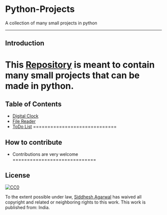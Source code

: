 # Python-Projects
A collection of many small projects in python
___________________________________________________________

## Introduction
This [Repository](https://github.com/Siddhesh-Agarwal/Python-Projects) is meant to contain many small projects that can be made in python.
=============================

## Table of Contents
* [Digital Clock](https://github.com/Siddhesh-Agarwal/Python-Projects/blob/main/code/Clock/DigitalClock.py)
* [File Reader](https://github.com/Siddhesh-Agarwal/Python-Projects/blob/main/code/File%20Reader/file_reader.py)
* [ToDo List](https://github.com/Siddhesh-Agarwal/Python-Projects/blob/main/code/TODO%20List/ToDoList.py)
=============================

## How to contribute
* Contributions are very welcome
=============================

## License
[![CC0](http://mirrors.creativecommons.org/presskit/buttons/88x31/svg/cc-zero.svg)](https://creativecommons.org/publicdomain/zero/1.0/)

To the extent possible under law, [Siddhesh Agarwal](https://github.com/Siddhesh-Agarwal) has waived all copyright and related or neighboring rights to this work. This work is published from: India.
